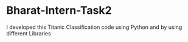 # Bharat-Intern-Task2
I developed this Titanic Classification code using Python and by using different Libraries
